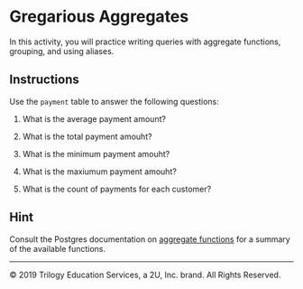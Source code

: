 # Gregarious Aggregates

In this activity, you will practice writing queries with aggregate functions, grouping, and using aliases.

## Instructions

Use the `payment` table to answer the following questions:

1. What is the average payment amount?

2. What is the total payment amouht?

3. What is the minimum payment amouht?

4. What is the maxiumum payment amouht?

5. What is the count of payments for each customer?

## Hint

Consult the Postgres documentation on [aggregate functions](https://www.postgresql.org/docs/9.5/functions-aggregate.html) for a summary of the available functions.

---

© 2019 Trilogy Education Services, a 2U, Inc. brand. All Rights Reserved.
